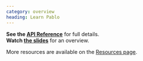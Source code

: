 ```yaml
--- 
category: overview
heading: Learn Pablo
---
```


**See the [API Reference][api]** for full details.  
**Watch [the slides][slides]** for an overview.

More resources are available on the [Resources page][resources].

[api]: /api/
[slides]: http://slides.pablojs.com
[resources]: /resources/